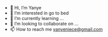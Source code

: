 - 👋 Hi, I’m Yanye
- 👀 I’m interested in go to bed
- 🌱 I’m currently learning ...
- 💞️ I’m looking to collaborate on ...
- 📫 How to reach me yanyeniece@gmail.com
<!---
yan-ye/yan-ye is a ✨ special ✨ repository because its `README.md` (this file) appears on your GitHub profile.
You can click the Preview link to take a look at your changes.
--->
